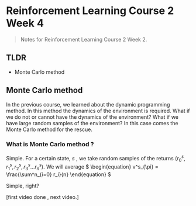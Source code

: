 # Reinforcement Learning Course 2 Week 4

> Notes for Reinforcement Learning Course 2 Week 2.

## TLDR

- Monte Carlo method

## Monte Carlo method

In the previous course, we learned about the dynamic programming method. In this method the dynamics of the environment is required. What if we do not or cannot have the dynamics of the environment? What if we have large random samples of the environment? In this case comes the Monte Carlo method for the rescue.

### What is Monte Carlo method ? 

Simple. For a certain state, $s$ , we take random samples of the returns $(r^s_0, r^s_1, r^s_2, r^s_3...r^s_n)$. We will average 
$
\begin{equation}
v^s_{\pi} = \frac{\sum^n_{i=0} r_i}{n}
\end{equation}
$

Simple, right?

[first video done , next video.]